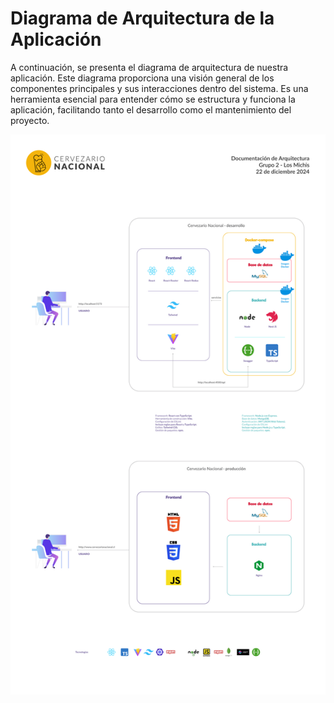 # Diagrama de Arquitectura de la Aplicación

A continuación, se presenta el diagrama de arquitectura de nuestra aplicación. Este diagrama proporciona una visión general de los componentes principales y sus interacciones dentro del sistema. Es una herramienta esencial para entender cómo se estructura y funciona la aplicación, facilitando tanto el desarrollo como el mantenimiento del proyecto.

![Diagrama de Arquitectura](https://github.com/bootcamp-uchile-2024/grupo-2-frontend/blob/develop/public/imgs/documentacion-de-arquitectura.png)